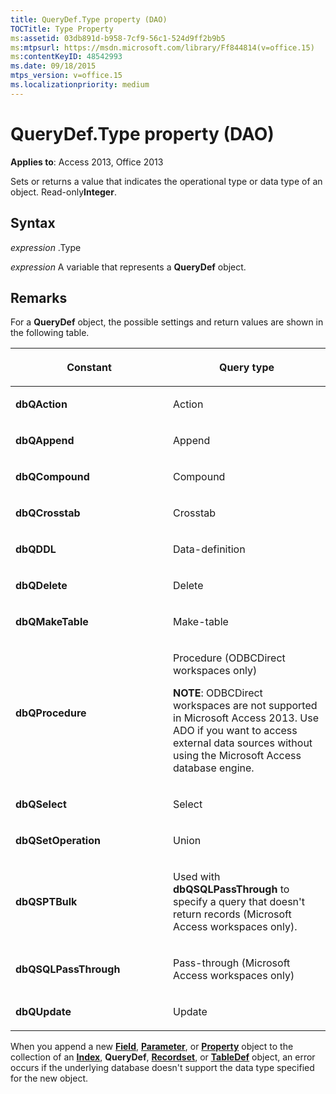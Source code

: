 ```yaml
---
title: QueryDef.Type property (DAO)
TOCTitle: Type Property
ms:assetid: 03db891d-b958-7cf9-56c1-524d9ff2b9b5
ms:mtpsurl: https://msdn.microsoft.com/library/Ff844814(v=office.15)
ms:contentKeyID: 48542993
ms.date: 09/18/2015
mtps_version: v=office.15
ms.localizationpriority: medium
---
```


# QueryDef.Type property (DAO)


**Applies to**: Access 2013, Office 2013

Sets or returns a value that indicates the operational type or data type of an object. Read-only**Integer**.

## Syntax

*expression* .Type

*expression* A variable that represents a **QueryDef** object.

## Remarks

For a **QueryDef** object, the possible settings and return values are shown in the following table.

<table>
<colgroup>
<col style="width: 50%" />
<col style="width: 50%" />
</colgroup>
<thead>
<tr class="header">
<th><p>Constant</p></th>
<th><p>Query type</p></th>
</tr>
</thead>
<tbody>
<tr class="odd">
<td><p><strong>dbQAction</strong></p></td>
<td><p>Action</p></td>
</tr>
<tr class="even">
<td><p><strong>dbQAppend</strong></p></td>
<td><p>Append</p></td>
</tr>
<tr class="odd">
<td><p><strong>dbQCompound</strong></p></td>
<td><p>Compound</p></td>
</tr>
<tr class="even">
<td><p><strong>dbQCrosstab</strong></p></td>
<td><p>Crosstab</p></td>
</tr>
<tr class="odd">
<td><p><strong>dbQDDL</strong></p></td>
<td><p>Data-definition</p></td>
</tr>
<tr class="even">
<td><p><strong>dbQDelete</strong></p></td>
<td><p>Delete</p></td>
</tr>
<tr class="odd">
<td><p><strong>dbQMakeTable</strong></p></td>
<td><p>Make-table</p></td>
</tr>
<tr class="even">
<td><p><strong>dbQProcedure</strong></p></td>
<td><p>Procedure (ODBCDirect workspaces only)</p><p><strong>NOTE</strong>: ODBCDirect workspaces are not supported in Microsoft Access 2013. Use ADO if you want to access external data sources without using the Microsoft Access database engine.</p></td>
</tr>
<tr class="odd">
<td><p><strong>dbQSelect</strong></p></td>
<td><p>Select</p></td>
</tr>
<tr class="even">
<td><p><strong>dbQSetOperation</strong></p></td>
<td><p>Union</p></td>
</tr>
<tr class="odd">
<td><p><strong>dbQSPTBulk</strong></p></td>
<td><p>Used with <strong>dbQSQLPassThrough</strong> to specify a query that doesn't return records (Microsoft Access workspaces only).</p></td>
</tr>
<tr class="even">
<td><p><strong>dbQSQLPassThrough</strong></p></td>
<td><p>Pass-through (Microsoft Access workspaces only)</p></td>
</tr>
<tr class="odd">
<td><p><strong>dbQUpdate</strong></p></td>
<td><p>Update</p></td>
</tr>
</tbody>
</table>


When you append a new **[Field](field-object-dao.md)**, **[Parameter](parameter-object-dao.md)**, or **[Property](property-object-dao.md)** object to the collection of an **[Index](index-object-dao.md)**, **QueryDef**, **[Recordset](recordset-object-dao.md)**, or **[TableDef](tabledef-object-dao.md)** object, an error occurs if the underlying database doesn't support the data type specified for the new object.

